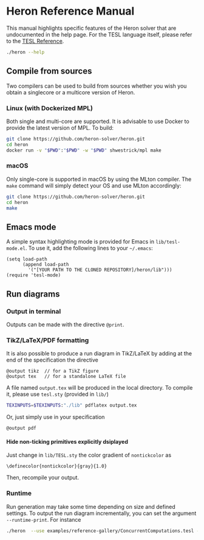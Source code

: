 
Heron Reference Manual
===================

This manual highlights specific features of the Heron solver that are undocumented in the help page. For the TESL language itself, please refer to the [TESL Reference](http://wdi.supelec.fr/software/TESL/RefMan).

```bash
./heron --help
```

Compile from sources
-------------------

Two compilers can be used to build from sources whether you wish you obtain a singlecore or a multicore version of Heron.

### Linux (with Dockerized MPL)

Both single and multi-core are supported. It is advisable to use Docker to provide the latest version of MPL. To build:

```bash
git clone https://github.com/heron-solver/heron.git
cd heron
docker run -v "$PWD":"$PWD" -w "$PWD" shwestrick/mpl make
```

### macOS

Only single-core is supported in macOS by using the MLton compiler. The `make` command will simply detect your OS and use MLton accordingly:

```bash
git clone https://github.com/heron-solver/heron.git
cd heron
make
```

Emacs mode
-------------------
A simple syntax highlighting mode is provided for Emacs in `lib/tesl-mode.el`. To use it, add the following lines to your `~/.emacs`:

```
(setq load-path
      (append load-path
		'("[YOUR PATH TO THE CLONED REPOSITORY]/heron/lib")))
(require 'tesl-mode)
```

Run diagrams
-------------------

### Output in terminal

Outputs can be made with the directive `@print`.

### TikZ/LaTeX/PDF formatting

It is also possible to produce a run diagram in TikZ/LaTeX by adding at the end of the specification the directive

```
@output tikz  // for a TikZ figure
@output tex   // for a standalone LaTeX file
```

A file named `output.tex` will be produced in the local directory. To compile it, please use `tesl.sty` (provided in `lib/`)

```bash
TEXINPUTS=$TEXINPUTS:"./lib" pdflatex output.tex
```
Or, just simply use in your specification

```
@output pdf
```

#### Hide non-ticking primitives explicitly dsiplayed
 Just change in `lib/TESL.sty` the color gradient of `nontickcolor` as
```
\definecolor{nontickcolor}{gray}{1.0}
```
Then, recompile your output.

### Runtime 

Run generation may take some time depending on size and defined settings. To output the run diagram incrementally, you can set the argument `--runtime-print`. For instance

```bash
./heron  --use examples/reference-gallery/ConcurrentComputations.tesl --runtime-print
```

